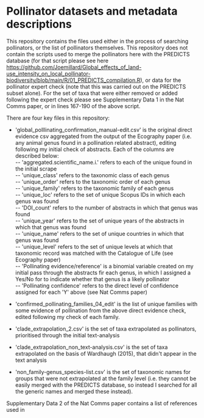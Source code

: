 # Pollinator datasets and metadata descriptions

This repository contains the files used either in the process of searching pollinators, or the list of pollinators themselves. This repository does not contain the scripts used to merge the pollinators here with the PREDICTS database (for that script please see here https://github.com/Joemillard/Global_effects_of_land-use_intensity_on_local_pollinator-biodiversity/blob/main/R/01_PREDICTS_compilation.R), or data for the pollinator expert check (note that this was carried out on the PREDICTS subset alone). For the set of taxa that were either removed or added following the expert check please see Supplementary Data 1 in the Nat Comms paper, or in lines 167-190 of the above script. 

There are four key files in this repository:

* 'global_polllinating_confirmation_manual-edit.csv' is the original direct evidence csv aggregated from the output of the Ecography paper (i.e. any animal genus found in a pollination related abstract), editing following my initial check of abstracts. Each of the columns are described below: <br>
		-- 'aggregated.scientific_name.i.' refers to each of the unique found in the initial scrape <br>
		-- 'unique_class' refers to the taxonomic class of each genus <br>
		-- 'unique_order' refers to the taxonomic order of each genus<br>
		-- 'unique_family'	refers to the taxonomic family of each genus<br>
		-- 'unique_loc' refers to the set of unique Scopus IDs in which each genus was found<br>
		-- 'DOI_count'	refers to the number of abstracts in which that genus was found<br>
		-- 'unique_year'	refers to the set of unique years of the abstracts in which that genus was found<br>
		-- 'unique_name'	refers to the set of unique countries in which that genus was found<br>
		-- 'unique_level' refers to the set of unique levels at which that taxonomic record was matched with the Catalogue of Life (see Ecography paper)<br>
		-- 'Pollinating evidence/reference' is a binomial variable created on my initial pass through the abstracts fir each genus, in which I assigned a Yes/No for to indicate whether that genus is a likely pollinator<br>
		-- 'Pollinating confidence' refers to the direct level of confidence assigned for each 'Y' above (see Nat Comms paper)<br>

* 'confirmed_pollinating_families_04_edit' is the list of unique families with some evidence of pollination from the above direct evidence check, edited following my check of each family.
* 'clade_extrapolation_2.csv' is the set of taxa extrapolated as pollinators, prioritised through the initial text-analysis
* 'clade_extrapolation_non_text-analysis.csv' is the set of taxa extrapolated on the basis of Wardhaugh (2015), that didn't appear in the text analysis
* 'non_family-genus_species-list.csv' is the set of taxonomic names for groups that were not extrapolated at the family level (i.e. they cannot be easily merged with the PREDICTS database, so instead I searched for all the generic names and merged these instead).

Supplementary Data 2 of the Nat Comms paper contains a list of references used in 
